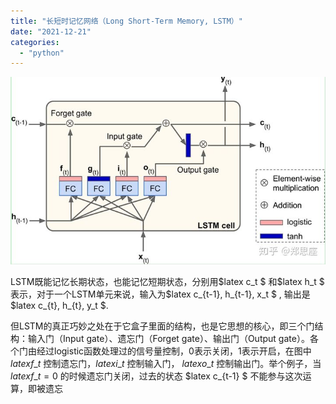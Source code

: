 ```yaml
---
title: "长短时记忆网络（Long Short-Term Memory, LSTM）"
date: "2021-12-21"
categories: 
  - "python"
---
```


[![](images/v2-eea014e13f85d5e3efced3639337b584_720w.jpg)](http://127.0.0.1/?attachment_id=4293)

LSTM既能记忆长期状态，也能记忆短期状态，分别用$latex c\_t $ 和$latex h\_t $ 表示，对于一个LSTM单元来说，输入为$latex c\_{t-1}, h\_{t-1}, x\_t $ , 输出是$latex c\_{t}, h\_{t}, y\_t $.

但LSTM的真正巧妙之处在于它盒子里面的结构，也是它思想的核心，即三个门结构：输入门（Input gate）、遗忘门（Forget gate）、输出门（Output gate）。各个门由经过logistic函数处理过的信号量控制，0表示关闭，1表示开启，在图中 $latex f\_t$ 控制遗忘门，$latex i\_t$ 控制输入门， $latex o\_t$ 控制输出门。举个例子，当 $latex f\_t=0$ 的时候遗忘门关闭，过去的状态 $latex c\_{t-1} $ 不能参与这次运算，即被遗忘
